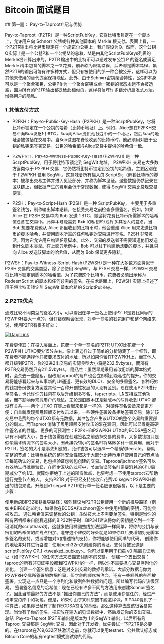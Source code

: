 #  Bitcoin 面试题目

​## 第一题： Pay-to-Taproot介绍与优势

​ Pay-to-Taproot（P2TR）是一种ScriptPubKey，它将比特币锁定在一个脚本上，允许用户向 Schnorr 公钥或各种其他脚本的 Merkle 根支付。表面上看，一个P2TR输出将比特币锁定在一个施诺尔公钥上，我们假设为Q。然而，这个公钥Q实际上是一个公钥P和一个公钥M的总和，M是由其他ScriptPubKeys列表的Merkle根计算出来的。P2TR 输出中的比特币可以通过发布公钥 P 的签名或满足 Merkle 树中包含的脚本之一来花费，前者称为密钥路径，后者则是脚本路径。虽然P2TR的输出可能有许多种方式，但只有被使用的那一种会被公开，这样可以为其他未使用的替代方案保持隐私。此外，由于Schnorr密钥聚合特性，公钥P本身可以是一个聚合密钥，公钥P作为一个聚合密钥或单一密钥的状态永远不会被透露，因为所有的P2TR输出都是彼此相似的，这样将破坏许多链分析启发式方法，增强用户的隐私。

### 1.其他支付方式

- P2PKH：Pay-to-Public-Key-Hash（P2PKH）是一种ScriptPubKey，它将比特币锁定在一个公钥的哈希（比特币地址）上。例如，Alice想在P2PKH交易中向Bob发送1个BTC，Bob向Alice提供他钱包中的一个地址，然后Bob的地址会被包括在交易中。当Bob试图花费他收到的比特币时，他必须用对应于公钥的私钥来签署交易，公钥的哈希值与Alice交易中提供的哈希值一致。

- P2WPKH：Pay-to-Witness-Public-Key-Hash (P2WPKH) 是一种 ScriptPubKey，用于将比特币锁定到 SegWit 地址。 P2WPKH 交易在大多数方面类似于 P2PKH 交易；它仍然将比特币锁定到公钥的哈希值。主要区别在于 P2WPKH 使用 SegWit。这意味着所有输入的 ScriptSig（解锁比特币的脚本）被移出交易主体并进入见证部分，并称为脚本见证。这些数据仍然记录在区块链上，但数据产生的费用会低于常规数据，使得 SegWit 交易比常规交易便宜。

- P2SH：Pay-to-Script-Hash (P2SH) 是一种 ScriptPubKey， 主要用于多重签名钱包，制作输出脚本逻辑，在接受交易之前检查多重签名。例如，如果 Alice 在 P2SH 交易中向 Bob 发送 1 BTC，她会将花费比特币所需脚本的哈希值包含在交易中。此脚本可能需要 Bob 的私钥和/或许多其他人的签名。当 Bob 想要花费他从 Alice 那里收到的比特币时，他会重建 Alice 用来发送比特币的脚本哈希，并使用脚本所需的任何私钥对交易进行签名。P2SH 非常灵活，因为它允许用户构建任意脚本。此外，交易的发送者不需要知道他们发送到什么脚本类型。在上面的示例中，Bob 可以线下构建他想要的脚本，并且只向 Alice 发送该脚本的哈希值，从而为 Bob 保留更多隐私。

P2WSH：Pay-to-Witness-Script-Hash (P2WSH) 是一种在大多数方面类似于 P2SH 交易的交易类型，除了它使用 SegWit。与 P2SH 交易一样，P2WSH 交易将比特币锁定到脚本的哈希值。为了花费这个比特币，花费者必须出示称为 RedeemScript 的脚本和任何必需的签名。在技术层面上，P2WSH 实际上描述了用于将比特币锁定到 SegWit 脚本哈希的 ScriptPubKey。

### 2.P2TR优点

通过比较不同类型的签名大小，可以看出在单一签名上使用P2TR是要比同等的P2WPKH要大一点的，但仔细观察会发现，对单一签名的钱包用户和整个网络来说，使用P2TR有很多好处：

[![DappLink](https://github.com/the-web3/chaineye-blockchain-interview/blob/main/images/2.png)](https://www.dapplink.xyz/zh)



花费更便宜：在投入层面上，花费一个单一签名的P2TR UTXO比花费一个P2WPKH UTXO要少15%左右。像上表这样过于简单的分析隐藏了一个细节，即花费者不能选择他们被要求支付的地址，所以如果你留在P2WPKH上，而其他人都升级到P2TR，你的2进2出交易的实际典型大小将是232.5vbytes，而所有P2TR交易仍然只有211.5vbytes。
隐私性：虽然早期采用者改用新的脚本格式时，会失去一些隐私，但改用taproot的用户也会立即得到隐私性的提升。你的交易将能够看起来与从事新的LN通道、更有效的DLCs、安全的多重签名、各种巧妙的钱包备份恢复方案或其他一百种开创性发展的人没有区别。现在使用P2TR进行单签名，也允许你的钱包在以后升级到多签名、tapscripts、LN支持或其他功能，而不影响你现有用户的隐私。无论是旧版本还是新版本的软件收到 UTXO 都没有关系——两个 UTXO 在链上看起来都是一样的。
对硬件签名设备来说更方便：自重新发现费用超额支付攻击以来，一些硬件签署设备拒绝签署交易，除非该交易中花费的每个UTXO都有元数据，其中包含产生该UTXO的整个交易的重要部分的副本。而Taproot 消除了费用超额支付攻击的潜在漏洞，因此可以显着提高硬件签名者的性能。
更多的可预测性：P2PKH和P2WPKH UTXO的ECDSA签名可以有不同的大小，由于钱包需要在创建签名之前选择交易的费率，大多数钱包只是假设最坏情况下的签名大小，因此接受较小的签名时将略微多付一些费用。而对于P2TR，签名的大小是事先知道的，允许钱包可以选择一个精确的feerate。
帮助完整的节点：比特币系统的整体安全性取决于大部分比特币用户使用自己的节点验证每笔确认的交易，也包括验证您钱包创建的交易。Taproot的schnorr签名可以有效地进行批量验证，在同步区块的过程中，节点验证签名时需要消耗的CPU周期减少了约1/2。就算你拒绝了上述的所有优点，也要考虑一下使用taproot去帮助运行完整节点的人。
支持P2TR
对于已经支持接收和花费v0 segwit P2WPKH输出的钱包来说，升级到v1 segwit P2TR进行单一签名应该很容易，以下是主要的步骤：

使用新的BIP32密钥推导路径：强烈建议为P2TR公钥使用一个新的推导路径（例如由BIP86定义的），如果你在ECDSA和schnorr签名中使用相同的密钥，可能会被攻击。
通过哈希值来调整你的公钥：虽然技术上不需要单签名，特别是当你的所有密钥都来自随机选择的BIP32种子时，BIP341建议将你的密钥提交到一个不可消耗的scripthash树。这就像使用椭圆曲线加法运算一样简单，将你的公钥与该密钥的哈希值的曲线点相加。遵守这个建议的好处就是如果你以后要增加对无脚本多签名的支持，或者增加对tr()描述符的支持，你将能够使用同样的代码。
创建你的地址并对其进行监控：使用bech32m来创建你的地址。支付将被发送到scriptPubKey OP_1 <tweaked_pubkey>。你可以使用用于扫描 v0 隔离见证地址（如 P2WPKH）的任何方法来扫描支付脚本的交易。
创建一个支出交易：taproot的所有非见证字段都和P2WPKH的一样，所以你不需要担心交易序列化的变化。
创建一个签名信息：这是对支出交易的数据的承诺。大部分数据与你为P2WPKH交易所签署的数据相同，但字段的顺序被改变，还有一些额外的东西被签署。实现这一点只是一个序列化和散列各种数据的问题，所以编写代码应该很容易。
签署签名信息的哈希值：现在已经有许多不同的方法用来创建Schnorr签名了。因此当前最好的方法不是 "推出你自己的方法"，而是使用你信任的、经过严格审查的库中的功能。但是，如果你由于某种原因不能这样做，BIP340提供了一种算法，如果你已经有了制作ECDSA签名的基础，那么这种算法应该很容易实现。当你有了你的签名，把它放在输入的见证数据中，然后发送你的支出交易。
总结
​ Pay-to-Taproot (P2TR)输出是版本为 1 的SegWit 输出，以后所有的 Taproot 交易都是 SegWit 交易，因此对于开发者，优先尝试一下P2TR是必要的。在taproot在709,632区块激活之前，你就可以使用testnet、公共默认标志或Bitcoin Core的私有regtest模式测试你的代码。
